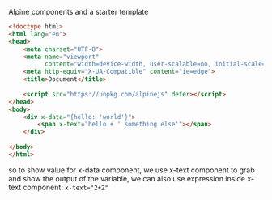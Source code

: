 Alpine components and a starter template

```html
<!doctype html>  
<html lang="en">  
<head>  
    <meta charset="UTF-8">  
    <meta name="viewport"  
          content="width=device-width, user-scalable=no, initial-scale=1.0, maximum-scale=1.0, minimum-scale=1.0">  
    <meta http-equiv="X-UA-Compatible" content="ie=edge">  
    <title>Document</title>  
  
    <script src="https://unpkg.com/alpinejs" defer></script>  
</head>  
<body>  
	<div x-data="{hello: 'world'}">  
		<span x-text="hello + ' something else'"></span>  
	</div>  
  
</body>  
</html>
```

so to show value for x-data component, we use x-text component to grab and show the output of the variable, we can also use expression inside x-text component: `x-text="2+2"`